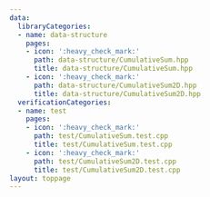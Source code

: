 ```yaml
---
data:
  libraryCategories:
  - name: data-structure
    pages:
    - icon: ':heavy_check_mark:'
      path: data-structure/CumulativeSum.hpp
      title: data-structure/CumulativeSum.hpp
    - icon: ':heavy_check_mark:'
      path: data-structure/CumulativeSum2D.hpp
      title: data-structure/CumulativeSum2D.hpp
  verificationCategories:
  - name: test
    pages:
    - icon: ':heavy_check_mark:'
      path: test/CumulativeSum.test.cpp
      title: test/CumulativeSum.test.cpp
    - icon: ':heavy_check_mark:'
      path: test/CumulativeSum2D.test.cpp
      title: test/CumulativeSum2D.test.cpp
layout: toppage
---
```

